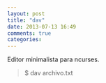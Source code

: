 ```yaml
---
layout: post
title: "dav"
date: 2013-07-13 16:49
comments: true
categories: 
---
```

Editor minimalista para ncurses.

>$ dav archivo.txt

